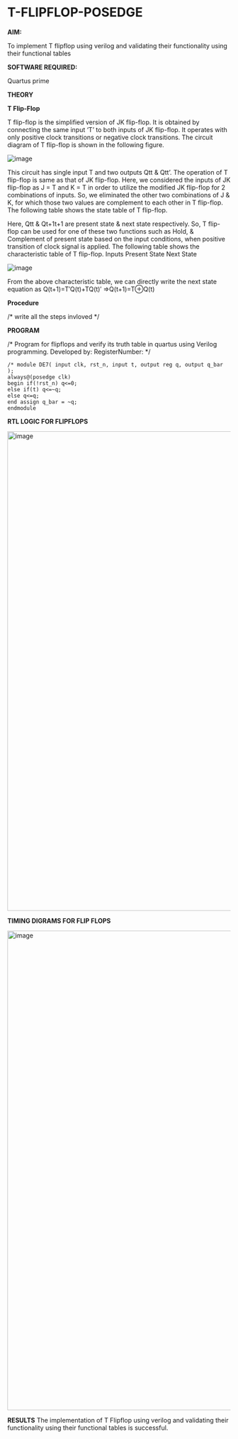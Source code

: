 # T-FLIPFLOP-POSEDGE

**AIM:**

To implement  T flipflop using verilog and validating their functionality using their functional tables

**SOFTWARE REQUIRED:**

Quartus prime

**THEORY**

**T Flip-Flop**

T flip-flop is the simplified version of JK flip-flop. It is obtained by connecting the same input ‘T’ to both inputs of JK flip-flop. It operates with only positive clock transitions or negative clock transitions. The circuit diagram of T flip-flop is shown in the following figure.

![image](https://github.com/naavaneetha/T-FLIPFLOP-POSEDGE/assets/154305477/458a68fe-2d08-4a9d-ac4f-7ae0480ce0bd)

 
This circuit has single input T and two outputs Qtt & Qtt’. The operation of T flip-flop is same as that of JK flip-flop. Here, we considered the inputs of JK flip-flop as J = T and K = T in order to utilize the modified JK flip-flop for 2 combinations of inputs. So, we eliminated the other two combinations of J & K, for which those two values are complement to each other in T flip-flop. The following table shows the state table of T flip-flop.

Here, Qtt & Qt+1t+1 are present state & next state respectively. So, T flip-flop can be used for one of these two functions such as Hold, & Complement of present state based on the input conditions, when positive transition of clock signal is applied. The following table shows the characteristic table of T flip-flop. Inputs Present State Next State

![image](https://github.com/naavaneetha/T-FLIPFLOP-POSEDGE/assets/154305477/cdd7fb32-539f-4b66-bb8d-f305a153c886)

 
From the above characteristic table, we can directly write the next state equation as Q(t+1)=T′Q(t)+TQ(t)′ ⇒Q(t+1)=T⊕Q(t)

**Procedure**

/* write all the steps invloved */

**PROGRAM**

/* Program for flipflops and verify its truth table in quartus using Verilog programming. Developed by: RegisterNumber:
*/
```
/* module DE7( input clk, rst_n, input t, output reg q, output q_bar );
always@(posedge clk)
begin if(!rst_n) q<=0;
else if(t) q<=~q;
else q<=q;
end assign q_bar = ~q;
endmodule
```

**RTL LOGIC FOR FLIPFLOPS**

<img width="1920" height="1080" alt="image" src="https://github.com/user-attachments/assets/803495a5-cbe3-431e-9cdb-29dfe34f22b9" />

**TIMING DIGRAMS FOR FLIP FLOPS**

<img width="1920" height="1080" alt="image" src="https://github.com/user-attachments/assets/fc58fed2-96bf-437c-a46d-ef1851250551" />

**RESULTS**
The implementation of T Flipflop using verilog and validating their functionality using their functional tables is successful.
